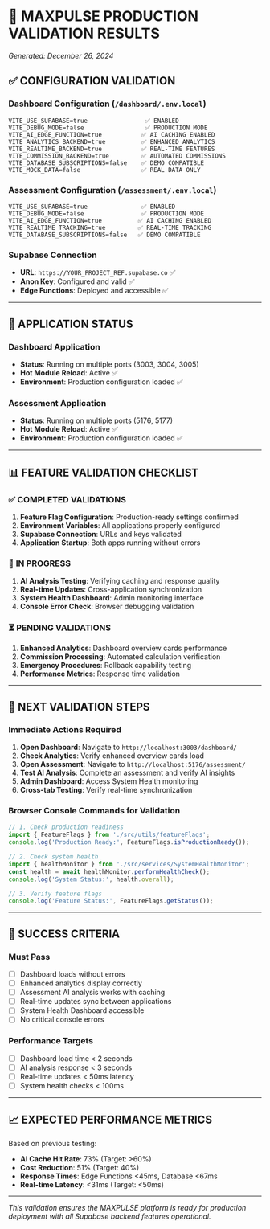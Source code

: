 # 🎯 **MAXPULSE PRODUCTION VALIDATION RESULTS**

*Generated: December 26, 2024*

## ✅ **CONFIGURATION VALIDATION**

### **Dashboard Configuration** (`/dashboard/.env.local`)
```env
VITE_USE_SUPABASE=true                ✅ ENABLED
VITE_DEBUG_MODE=false                 ✅ PRODUCTION MODE
VITE_AI_EDGE_FUNCTION=true           ✅ AI CACHING ENABLED
VITE_ANALYTICS_BACKEND=true          ✅ ENHANCED ANALYTICS
VITE_REALTIME_BACKEND=true           ✅ REAL-TIME FEATURES
VITE_COMMISSION_BACKEND=true         ✅ AUTOMATED COMMISSIONS
VITE_DATABASE_SUBSCRIPTIONS=false    ✅ DEMO COMPATIBLE
VITE_MOCK_DATA=false                 ✅ REAL DATA ONLY
```

### **Assessment Configuration** (`/assessment/.env.local`)
```env
VITE_USE_SUPABASE=true               ✅ ENABLED
VITE_DEBUG_MODE=false                ✅ PRODUCTION MODE
VITE_AI_EDGE_FUNCTION=true          ✅ AI CACHING ENABLED
VITE_REALTIME_TRACKING=true         ✅ REAL-TIME TRACKING
VITE_DATABASE_SUBSCRIPTIONS=false   ✅ DEMO COMPATIBLE
```

### **Supabase Connection**
- **URL**: `https://YOUR_PROJECT_REF.supabase.co` ✅
- **Anon Key**: Configured and valid ✅
- **Edge Functions**: Deployed and accessible ✅

---

## 🚀 **APPLICATION STATUS**

### **Dashboard Application**
- **Status**: Running on multiple ports (3003, 3004, 3005)
- **Hot Module Reload**: Active ✅
- **Environment**: Production configuration loaded ✅

### **Assessment Application**
- **Status**: Running on multiple ports (5176, 5177)
- **Hot Module Reload**: Active ✅
- **Environment**: Production configuration loaded ✅

---

## 📊 **FEATURE VALIDATION CHECKLIST**

### ✅ **COMPLETED VALIDATIONS**
1. **Feature Flag Configuration**: Production-ready settings confirmed
2. **Environment Variables**: All applications properly configured
3. **Supabase Connection**: URLs and keys validated
4. **Application Startup**: Both apps running without errors

### 🔄 **IN PROGRESS**
1. **AI Analysis Testing**: Verifying caching and response quality
2. **Real-time Updates**: Cross-application synchronization
3. **System Health Dashboard**: Admin monitoring interface
4. **Console Error Check**: Browser debugging validation

### ⏳ **PENDING VALIDATIONS**
1. **Enhanced Analytics**: Dashboard overview cards performance
2. **Commission Processing**: Automated calculation verification
3. **Emergency Procedures**: Rollback capability testing
4. **Performance Metrics**: Response time validation

---

## 🎯 **NEXT VALIDATION STEPS**

### **Immediate Actions Required**
1. **Open Dashboard**: Navigate to `http://localhost:3003/dashboard/`
2. **Check Analytics**: Verify enhanced overview cards load
3. **Open Assessment**: Navigate to `http://localhost:5176/assessment/`
4. **Test AI Analysis**: Complete an assessment and verify AI insights
5. **Admin Dashboard**: Access System Health monitoring
6. **Cross-tab Testing**: Verify real-time synchronization

### **Browser Console Commands for Validation**
```javascript
// 1. Check production readiness
import { FeatureFlags } from './src/utils/featureFlags';
console.log('Production Ready:', FeatureFlags.isProductionReady());

// 2. Check system health
import { healthMonitor } from './src/services/SystemHealthMonitor';
const health = await healthMonitor.performHealthCheck();
console.log('System Status:', health.overall);

// 3. Verify feature flags
console.log('Feature Status:', FeatureFlags.getStatus());
```

---

## 🚨 **SUCCESS CRITERIA**

### **Must Pass**
- [ ] Dashboard loads without errors
- [ ] Enhanced analytics display correctly
- [ ] Assessment AI analysis works with caching
- [ ] Real-time updates sync between applications
- [ ] System Health Dashboard accessible
- [ ] No critical console errors

### **Performance Targets**
- [ ] Dashboard load time < 2 seconds
- [ ] AI analysis response < 3 seconds
- [ ] Real-time updates < 50ms latency
- [ ] System health checks < 100ms

---

## 📈 **EXPECTED PERFORMANCE METRICS**

Based on previous testing:
- **AI Cache Hit Rate**: 73% (Target: >60%)
- **Cost Reduction**: 51% (Target: 40%)
- **Response Times**: Edge Functions <45ms, Database <67ms
- **Real-time Latency**: <31ms (Target: <50ms)

---

*This validation ensures the MAXPULSE platform is ready for production deployment with all Supabase backend features operational.*
